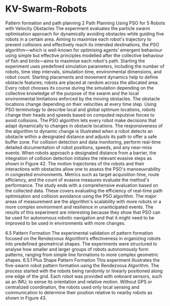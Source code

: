 # KV-Swarm-Robots
Pattern formation and path planning
2 Path Planning Using PSO for 5 Robots with Velocity Obstacles
The experiment evaluates the particle swarm optimisation approach for dynamically avoiding obstacles while guiding five robots in a certain area. Aiming to maximise each robot's trajectory to prevent collisions and effectively reach its intended destinations, the PSO algorithm—which is well-known for optimising agents' emergent behaviour using simple but effective principles modelled after the collective behaviour of fish and birds—aims to maximise each robot's path. Starting the experiment uses predefined simulation parameters, including the number of robots, time step intervals, simulation time, environmental dimensions, and robot count. Starting placements and movement dynamics help to define obstacle features; robots are placed at random across the allocated area. Every robot chooses its course during the simulation depending on the collective knowledge of the purpose of the swarm and the local environmental limitations enforced by the moving obstacles. The obstacle locations change depending on their velocities at every time step. Using PSO terminology to describe local and global optimum locations, robots change their heads and speeds based on computed repulsive forces to avoid collisions. The PSO algorithm lets every robot make decisions that adapt dynamically to changes in obstacle locations. The responsiveness of the algorithm to dynamic change is illustrated when a robot detects an obstacle within a designated distance and adjusts its path to offer a safe buffer zone. For collision detection and data monitoring, perform real-time detailed documentation of robot positions, speeds, and any near-miss events. When robots approach a designated distance from a barrier, the integration of collision detection initiates the relevant evasive steps as shown in Figure 42. 
The motion trajectories of the robots and their interactions with obstacles allow one to assess the PSO's manoeuvrability in congested environments. Metrics such as target acquisition time, route efficiency, and the count of evasive measures evaluate the method's performance. The study ends with a comprehensive evaluation based on the collected data. These covers evaluating the efficiency of real-time path optimisation and collision avoidance using the PSO algorithm. The major areas of measurement are the algorithm's scalability with more robots or a more complex environment and resilience in unanticipated events. The results of this experiment are interesting because they show that PSO can be used for autonomous robotic navigation and that it might need to be improved to be used in environments with more changes.
 
6.5	Pattern Formation
The experimental validation of pattern formation focused on the Rendezvous Algorithm’s effectiveness in organizing robots into predefined geometrical shapes. The experiments were structured to analyse how smaller and larger groups of robots autonomously form patterns, ranging from simple line formations to more complex geometric shapes.
6.5.1 Plus Shape Pattern Formation 
This experiment illustrates the five-swarm robot pattern formation using the Rendezvous Algorithm. The process started with the robots being randomly or linearly positioned along one edge of the grid. Each robot was provided with onboard sensors, such as an IMU, to sense its orientation and relative motion. Without GPS or centralized coordination, the robots used only local sensing and communication to determine their position relative to nearby robots as shown in Figure 43.
 
